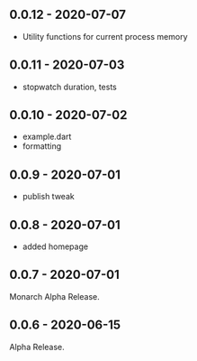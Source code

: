 ## 0.0.12 - 2020-07-07
- Utility functions for current process memory

## 0.0.11 - 2020-07-03
- stopwatch duration, tests

## 0.0.10 - 2020-07-02
- example.dart
- formatting

## 0.0.9 - 2020-07-01
- publish tweak

## 0.0.8 - 2020-07-01
- added homepage

## 0.0.7 - 2020-07-01
Monarch Alpha Release.

## 0.0.6 - 2020-06-15
Alpha Release.
